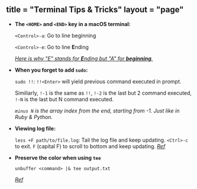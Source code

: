 title = "Terminal Tips & Tricks"
layout = "page"
---

*   **The `<HOME>` and `<END>` key in a macOS terminal:**

    `<Control>-a`: Go to line beginning

    `<Control>-e`: Go to line **E**nding

    _[Here is why "E" stands for **E**nding but "A" for **beginning**.](https://unix.stackexchange.com/questions/179671/why-is-the-shortcut-ctrl-a-jumping-to-the-start-of-a-line-in-the-terminal)_

*   **When you forget to add `sudo`:**

    `sudo !!`: `!!<Enter>` will yield previous command executed in prompt.

    Similiarly, `!-1` is the same as `!!`, `!-2` is the last but 2 command executed, `!-N` is the last but N command executed.

    _`minus N` is the array index from the end, starting from -1. Just like in Ruby & Python._

*   **Viewing log file:**

    `less +F path/to/file.log`: Tail the log file and keep updating. `<Ctrl>-c` to exit. `F` (capital F) to scroll to bottom and keep updating. _[Ref](https://linuxcommando.blogspot.ca/2007/11/log-watching-using-tail-or-less.html)_

*   **Preserve the color when using `tee`**

    `unbuffer <command> |& tee output.txt`

    _[Ref](https://superuser.com/questions/352697/preserve-colors-while-piping-to-tee)_
